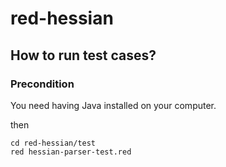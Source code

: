 # red-hessian


## How to run test cases?

### Precondition
You need having Java installed on your computer.

then
```
cd red-hessian/test
red hessian-parser-test.red
```
